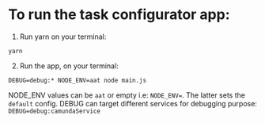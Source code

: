 # To run the task configurator app:

1. Run yarn on your terminal:

```shell
yarn
```

2. Run the app, on your terminal:

```shell
DEBUG=debug:* NODE_ENV=aat node main.js
```

NODE_ENV values can be `aat` or empty i.e: `NODE_ENV=`. The latter sets the `default` config. DEBUG can target different
services for debugging purpose: `DEBUG=debug:camundaService`
